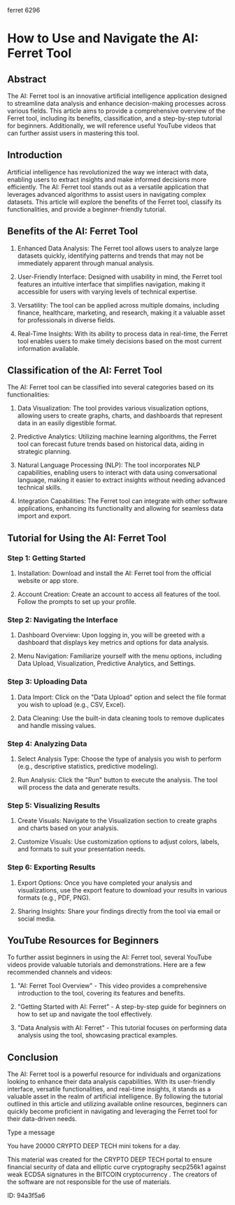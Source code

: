 ferret 6296
# How to Use and Navigate the AI: Ferret Tool



## Abstract



The AI: Ferret tool is an innovative artificial intelligence application designed to streamline data analysis and enhance decision-making processes across various fields. This article aims to provide a comprehensive overview of the Ferret tool, including its benefits, classification, and a step-by-step tutorial for beginners. Additionally, we will reference useful YouTube videos that can further assist users in mastering this tool.



## Introduction



Artificial intelligence has revolutionized the way we interact with data, enabling users to extract insights and make informed decisions more efficiently. The AI: Ferret tool stands out as a versatile application that leverages advanced algorithms to assist users in navigating complex datasets. This article will explore the benefits of the Ferret tool, classify its functionalities, and provide a beginner-friendly tutorial.



## Benefits of the AI: Ferret Tool



1. Enhanced Data Analysis: The Ferret tool allows users to analyze large datasets quickly, identifying patterns and trends that may not be immediately apparent through manual analysis.



2. User-Friendly Interface: Designed with usability in mind, the Ferret tool features an intuitive interface that simplifies navigation, making it accessible for users with varying levels of technical expertise.



3. Versatility: The tool can be applied across multiple domains, including finance, healthcare, marketing, and research, making it a valuable asset for professionals in diverse fields.



4. Real-Time Insights: With its ability to process data in real-time, the Ferret tool enables users to make timely decisions based on the most current information available.



## Classification of the AI: Ferret Tool



The AI: Ferret tool can be classified into several categories based on its functionalities:



1. Data Visualization: The tool provides various visualization options, allowing users to create graphs, charts, and dashboards that represent data in an easily digestible format.



2. Predictive Analytics: Utilizing machine learning algorithms, the Ferret tool can forecast future trends based on historical data, aiding in strategic planning.



3. Natural Language Processing (NLP): The tool incorporates NLP capabilities, enabling users to interact with data using conversational language, making it easier to extract insights without needing advanced technical skills.



4. Integration Capabilities: The Ferret tool can integrate with other software applications, enhancing its functionality and allowing for seamless data import and export.



## Tutorial for Using the AI: Ferret Tool



### Step 1: Getting Started



1. Installation: Download and install the AI: Ferret tool from the official website or app store.

2. Account Creation: Create an account to access all features of the tool. Follow the prompts to set up your profile.



### Step 2: Navigating the Interface



1. Dashboard Overview: Upon logging in, you will be greeted with a dashboard that displays key metrics and options for data analysis.

2. Menu Navigation: Familiarize yourself with the menu options, including Data Upload, Visualization, Predictive Analytics, and Settings.



### Step 3: Uploading Data



1. Data Import: Click on the "Data Upload" option and select the file format you wish to upload (e.g., CSV, Excel).

2. Data Cleaning: Use the built-in data cleaning tools to remove duplicates and handle missing values.



### Step 4: Analyzing Data



1. Select Analysis Type: Choose the type of analysis you wish to perform (e.g., descriptive statistics, predictive modeling).

2. Run Analysis: Click the "Run" button to execute the analysis. The tool will process the data and generate results.



### Step 5: Visualizing Results



1. Create Visuals: Navigate to the Visualization section to create graphs and charts based on your analysis.

2. Customize Visuals: Use customization options to adjust colors, labels, and formats to suit your presentation needs.



### Step 6: Exporting Results



1. Export Options: Once you have completed your analysis and visualizations, use the export feature to download your results in various formats (e.g., PDF, PNG).

2. Sharing Insights: Share your findings directly from the tool via email or social media.



## YouTube Resources for Beginners



To further assist beginners in using the AI: Ferret tool, several YouTube videos provide valuable tutorials and demonstrations. Here are a few recommended channels and videos:



1. "AI: Ferret Tool Overview" - This video provides a comprehensive introduction to the tool, covering its features and benefits.

2. "Getting Started with AI: Ferret" - A step-by-step guide for beginners on how to set up and navigate the tool effectively.

3. "Data Analysis with AI: Ferret" - This tutorial focuses on performing data analysis using the tool, showcasing practical examples.



## Conclusion



The AI: Ferret tool is a powerful resource for individuals and organizations looking to enhance their data analysis capabilities. With its user-friendly interface, versatile functionalities, and real-time insights, it stands as a valuable asset in the realm of artificial intelligence. By following the tutorial outlined in this article and utilizing available online resources, beginners can quickly become proficient in navigating and leveraging the Ferret tool for their data-driven needs.



Type a message

You have 20000 CRYPTO DEEP TECH mini tokens for a day.


This material was created for the  CRYPTO DEEP TECH portal  to ensure financial security of data and elliptic curve cryptography  secp256k1 against weak ECDSA  signatures   in the  BITCOIN cryptocurrency . The creators of the software are not responsible for the use of materials.

 ID: 94a3f5a6
